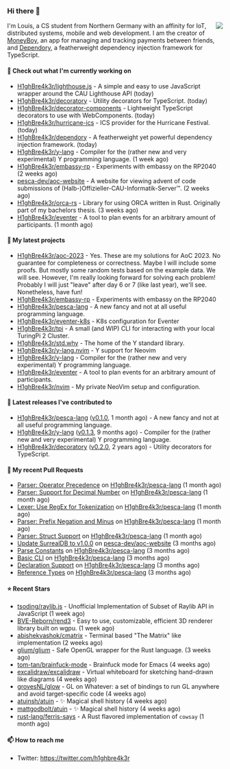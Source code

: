 ### Hi there 👋


<img align="right" src="https://github-readme-stats.vercel.app/api?username=h1ghbre4k3r">

I'm Louis, a CS student from Northern Germany with an affinity for IoT, distributed systems, mobile and web development. I am the creator of [MoneyBoy](https://github.com/pesca-dev/moneyboy-app), an app for managing and tracking payments between friends, and [Dependory](https://github.com/H1ghBre4k3r/dependory), a featherweight dependency injection framework for TypeScript.

#### 👷 Check out what I'm currently working on

- [H1ghBre4k3r/lighthouse.js](https://github.com/H1ghBre4k3r/lighthouse.js) - A simple and easy to use JavaScript wrapper around the CAU Lighthouse API (today)
- [H1ghBre4k3r/decoratory](https://github.com/H1ghBre4k3r/decoratory) - Utility decorators for TypeScript. (today)
- [H1ghBre4k3r/decorator-components](https://github.com/H1ghBre4k3r/decorator-components) - Lightweight TypeScript decorators to use with WebComponents. (today)
- [H1ghBre4k3r/hurricane-ics](https://github.com/H1ghBre4k3r/hurricane-ics) - ICS provider for the Hurricane Festival. (today)
- [H1ghBre4k3r/dependory](https://github.com/H1ghBre4k3r/dependory) - A featherweight yet powerful dependency injection framework. (today)
- [H1ghBre4k3r/y-lang](https://github.com/H1ghBre4k3r/y-lang) - Compiler for the (rather new and very experimental) Y programming language.  (1 week ago)
- [H1ghBre4k3r/embassy-rp](https://github.com/H1ghBre4k3r/embassy-rp) - Experiments with embassy on the RP2040 (2 weeks ago)
- [pesca-dev/aoc-website](https://github.com/pesca-dev/aoc-website) - A website for viewing advent of code submissions of (Halb-)Offizieller-CAU-Informatik-Server™. (2 weeks ago)
- [H1ghBre4k3r/orca-rs](https://github.com/H1ghBre4k3r/orca-rs) - Library for using ORCA written in Rust. Originally part of my bachelors thesis. (3 weeks ago)
- [H1ghBre4k3r/eventer](https://github.com/H1ghBre4k3r/eventer) - A tool to plan events for an arbitrary amount of participants. (1 month ago)

#### 🌱 My latest projects

- [H1ghBre4k3r/aoc-2023](https://github.com/H1ghBre4k3r/aoc-2023) - Yes. These are my solutions for AoC 2023. No guarantee for completeness or correctness. Maybe I will include some proofs. But mostly some random tests based on the example data. We will see. However, I&#39;m really looking forward for solving each problem! Probably I will just &#34;leave&#34; after day 6 or 7 (like last year), we&#39;ll see. Nonetheless, have fun!
- [H1ghBre4k3r/embassy-rp](https://github.com/H1ghBre4k3r/embassy-rp) - Experiments with embassy on the RP2040
- [H1ghBre4k3r/pesca-lang](https://github.com/H1ghBre4k3r/pesca-lang) - A new fancy and not at all useful programming language.
- [H1ghBre4k3r/eventer-k8s](https://github.com/H1ghBre4k3r/eventer-k8s) - K8s configuration for Eventer
- [H1ghBre4k3r/tpi](https://github.com/H1ghBre4k3r/tpi) - A small (and WIP) CLI for interacting with your local TuringPi 2 Cluster.
- [H1ghBre4k3r/std.why](https://github.com/H1ghBre4k3r/std.why) - The home of the Y standard library.
- [H1ghBre4k3r/y-lang.nvim](https://github.com/H1ghBre4k3r/y-lang.nvim) - Y support for Neovim
- [H1ghBre4k3r/y-lang](https://github.com/H1ghBre4k3r/y-lang) - Compiler for the (rather new and very experimental) Y programming language. 
- [H1ghBre4k3r/eventer](https://github.com/H1ghBre4k3r/eventer) - A tool to plan events for an arbitrary amount of participants.
- [H1ghBre4k3r/nvim](https://github.com/H1ghBre4k3r/nvim) - My private NeoVim setup and configuration.

#### 🔭 Latest releases I've contributed to

- [H1ghBre4k3r/pesca-lang](https://github.com/H1ghBre4k3r/pesca-lang) ([v0.1.0](https://github.com/H1ghBre4k3r/pesca-lang/releases/tag/v0.1.0), 1 month ago) - A new fancy and not at all useful programming language.
- [H1ghBre4k3r/y-lang](https://github.com/H1ghBre4k3r/y-lang) ([v0.1.3](https://github.com/H1ghBre4k3r/y-lang/releases/tag/v0.1.3), 9 months ago) - Compiler for the (rather new and very experimental) Y programming language. 
- [H1ghBre4k3r/decoratory](https://github.com/H1ghBre4k3r/decoratory) ([v0.2.0](https://github.com/H1ghBre4k3r/decoratory/releases/tag/v0.2.0), 2 years ago) - Utility decorators for TypeScript.

#### 🔨 My recent Pull Requests

- [Parser: Operator Precedence](https://github.com/H1ghBre4k3r/pesca-lang/pull/31) on [H1ghBre4k3r/pesca-lang](https://github.com/H1ghBre4k3r/pesca-lang) (1 month ago)
- [Parser: Support for Decimal Number](https://github.com/H1ghBre4k3r/pesca-lang/pull/30) on [H1ghBre4k3r/pesca-lang](https://github.com/H1ghBre4k3r/pesca-lang) (1 month ago)
- [Lexer: Use RegEx for Tokenization](https://github.com/H1ghBre4k3r/pesca-lang/pull/29) on [H1ghBre4k3r/pesca-lang](https://github.com/H1ghBre4k3r/pesca-lang) (1 month ago)
- [Parser: Prefix Negation and Minus](https://github.com/H1ghBre4k3r/pesca-lang/pull/25) on [H1ghBre4k3r/pesca-lang](https://github.com/H1ghBre4k3r/pesca-lang) (1 month ago)
- [Parser: Struct Support](https://github.com/H1ghBre4k3r/pesca-lang/pull/24) on [H1ghBre4k3r/pesca-lang](https://github.com/H1ghBre4k3r/pesca-lang) (1 month ago)
- [Update SurrealDB to v1.0.0](https://github.com/pesca-dev/aoc-website/pull/66) on [pesca-dev/aoc-website](https://github.com/pesca-dev/aoc-website) (3 months ago)
- [Parse Constants](https://github.com/H1ghBre4k3r/pesca-lang/pull/22) on [H1ghBre4k3r/pesca-lang](https://github.com/H1ghBre4k3r/pesca-lang) (3 months ago)
- [Basic CLI](https://github.com/H1ghBre4k3r/pesca-lang/pull/21) on [H1ghBre4k3r/pesca-lang](https://github.com/H1ghBre4k3r/pesca-lang) (3 months ago)
- [Declaration Support](https://github.com/H1ghBre4k3r/pesca-lang/pull/20) on [H1ghBre4k3r/pesca-lang](https://github.com/H1ghBre4k3r/pesca-lang) (3 months ago)
- [Reference Types](https://github.com/H1ghBre4k3r/pesca-lang/pull/19) on [H1ghBre4k3r/pesca-lang](https://github.com/H1ghBre4k3r/pesca-lang) (3 months ago)

#### ⭐ Recent Stars

- [tsoding/raylib.js](https://github.com/tsoding/raylib.js) - Unofficial Implementation of Subset of Raylib API in JavaScript (1 week ago)
- [BVE-Reborn/rend3](https://github.com/BVE-Reborn/rend3) - Easy to use, customizable, efficient 3D renderer library built on wgpu. (1 week ago)
- [abishekvashok/cmatrix](https://github.com/abishekvashok/cmatrix) - Terminal based &#34;The Matrix&#34; like implementation (2 weeks ago)
- [glium/glium](https://github.com/glium/glium) - Safe OpenGL wrapper for the Rust language. (3 weeks ago)
- [tom-tan/brainfuck-mode](https://github.com/tom-tan/brainfuck-mode) - Brainfuck mode for Emacs (4 weeks ago)
- [excalidraw/excalidraw](https://github.com/excalidraw/excalidraw) - Virtual whiteboard for sketching hand-drawn like diagrams (4 weeks ago)
- [grovesNL/glow](https://github.com/grovesNL/glow) - GL on Whatever: a set of bindings to run GL anywhere and avoid target-specific code (4 weeks ago)
- [atuinsh/atuin](https://github.com/atuinsh/atuin) - ✨ Magical shell history (4 weeks ago)
- [mattgodbolt/atuin](https://github.com/mattgodbolt/atuin) - ✨ Magical shell history (4 weeks ago)
- [rust-lang/ferris-says](https://github.com/rust-lang/ferris-says) - A Rust flavored implementation of `cowsay` (1 month ago)

#### 📫 How to reach me

- Twitter: https://twitter.com/h1ghbre4k3r
